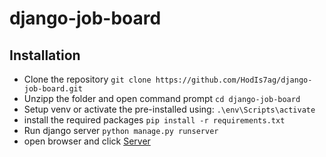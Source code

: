 ﻿# django-job-board

## Installation
- Clone the repository
```git clone https://github.com/HodIs7ag/django-job-board.git```
- Unzipp the folder and open command prompt
```cd django-job-board```
- Setup venv or activate the pre-installed using:
```.\env\Scripts\activate```
- install the required packages
```pip install -r requirements.txt```
- Run django server
```python manage.py runserver```
- open browser and click [Server](http://127.0.0.1:8000/)
